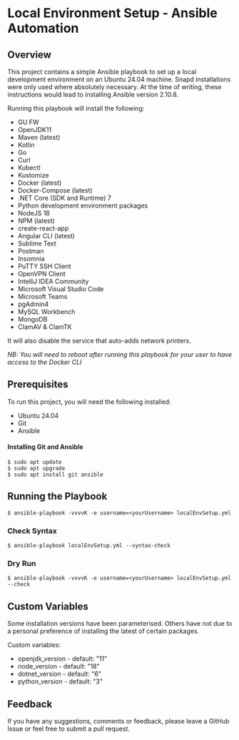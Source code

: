 # Local Environment Setup - Ansible Automation

## Overview

This project contains a simple Ansible playbook to set up a local development environment on an Ubuntu 24.04 machine. Snapd installations were only used where absolutely necessary. 
At the time of writing, these instructions would lead to installing Ansible version 2.10.8.

Running this playbook will install the following:

* GU FW
* OpenJDK11
* Maven (latest)
* Kotlin
* Go
* Curl
* Kubectl
* Kustomize
* Docker (latest)
* Docker-Compose (latest)
* .NET Core (SDK and Runtime) 7
* Python development environment packages
* NodeJS 18
* NPM (latest)
* create-react-app
* Angular CLI (latest)
* Sublime Text
* Postman
* Insomnia
* PuTTY SSH Client
* OpenVPN Client
* IntelliJ IDEA Community
* Microsoft Visual Studio Code
* Microsoft Teams
* pgAdmin4
* MySQL Workbench
* MongoDB
* ClamAV & ClamTK

It will also disable the service that auto-adds network printers.

*NB: You will need to reboot after running this playbook for your user to have access to the Docker CLI*

## Prerequisites

To run this project, you will need the following installed:

* Ubuntu 24.04
* Git
* Ansible

#### Installing Git and Ansible

```
$ sudo apt update
$ sudo apt upgrade
$ sudo apt install git ansible
```

## Running the Playbook

```
$ ansible-playbook -vvvvK -e username=<yourUsername> localEnvSetup.yml
```

### Check Syntax

```
$ ansible-playbook localEnvSetup.yml --syntax-check
```

### Dry Run

```
$ ansible-playbook -vvvvK -e username=<yourUsername> localEnvSetup.yml --check
```  

## Custom Variables

Some installation versions have been parameterised. Others have not due to a personal preference of installing the latest of certain packages.

Custom variables:

* openjdk_version - default: "11"
* node_version - default: "18"
* dotnet_version - default: "6"
* python_version - default: "3"

## Feedback

If you have any suggestions, comments or feedback, please leave a GitHub Issue or feel free to submit a pull request.
